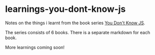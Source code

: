 # learnings-you-dont-know-js

Notes on the things i learnt from the book series [You Don't Know JS](https://github.com/getify/You-Dont-Know-JS/tree/2nd-ed).

The series consists of 6 books. There is a separate markdown for each book.

More learnings coming soon!
